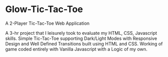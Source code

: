# Glow-Tic-Tac-Toe
A 2-Player Tic-Tac-Toe Web Application 

A 3-hr project that I leisurely took to evaluate my HTML, CSS, Javascript skills.
Simple Tic-Tac-Toe supporting Dark/Light Modes with Responsive Design and Well Defined Transitions built using HTML and CSS.
Working of game coded entirely with Vanilla Javascript with a Logic of my own.
